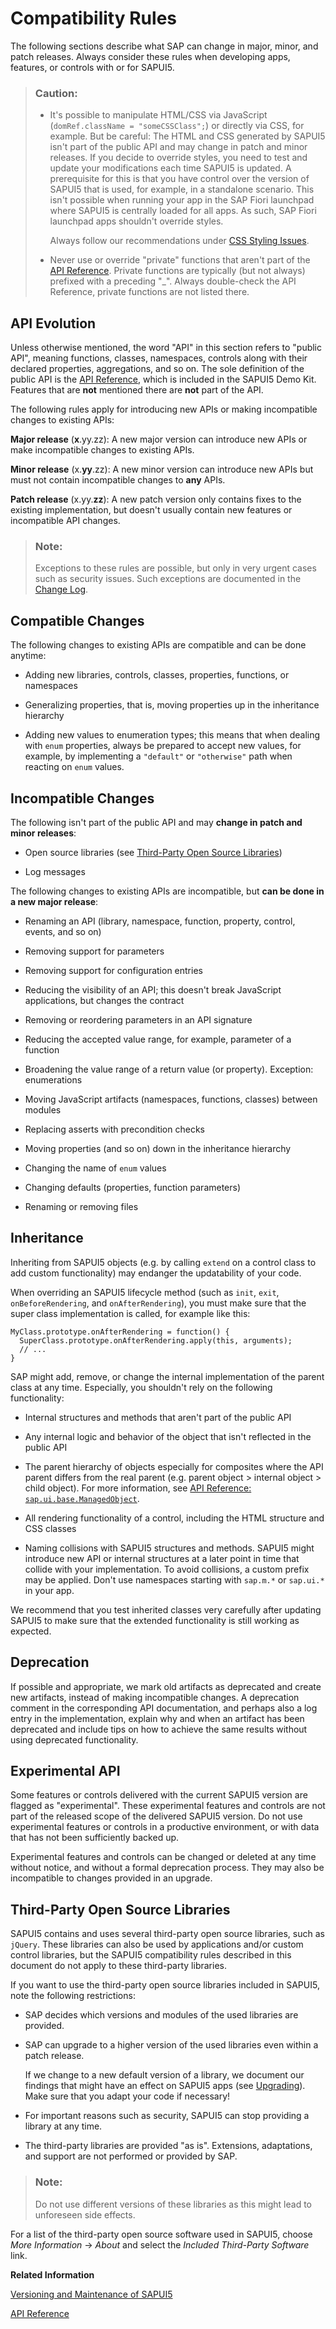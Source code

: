 <!-- loio91f087396f4d1014b6dd926db0e91070 -->

# Compatibility Rules

The following sections describe what SAP can change in major, minor, and patch releases. Always consider these rules when developing apps, features, or controls with or for SAPUI5.

> ### Caution:  
> -   It's possible to manipulate HTML/CSS via JavaScript \(`domRef.className = "someCSSClass";`\) or directly via CSS, for example. But be careful: The HTML and CSS generated by SAPUI5 isn't part of the public API and may change in patch and minor releases. If you decide to override styles, you need to test and update your modifications each time SAPUI5 is updated. A prerequisite for this is that you have control over the version of SAPUI5 that is used, for example, in a standalone scenario. This isn't possible when running your app in the SAP Fiori launchpad where SAPUI5 is centrally loaded for all apps. As such, SAP Fiori launchpad apps shouldn't override styles.
> 
>     Always follow our recommendations under [CSS Styling Issues](../05_Developing_Apps/css-styling-issues-9d87f92.md).
> 
> -   Never use or override "private" functions that aren't part of the [API Reference](https://ui5.sap.com/#/api/sap.ui). Private functions are typically \(but not always\) prefixed with a preceding "\_". Always double-check the API Reference, private functions are not listed there.



<a name="loio91f087396f4d1014b6dd926db0e91070__section_4BED038D0A7E4237BE7AD473862AA281"/>

## API Evolution

Unless otherwise mentioned, the word "API" in this section refers to "public API", meaning functions, classes, namespaces, controls along with their declared properties, aggregations, and so on. The sole definition of the public API is the [API Reference](https://ui5.sap.com/#/api/sap.ui), which is included in the SAPUI5 Demo Kit. Features that are **not** mentioned there are **not** part of the API.

The following rules apply for introducing new APIs or making incompatible changes to existing APIs:

**Major release** \(**x**.yy.zz\): A new major version can introduce new APIs or make incompatible changes to existing APIs.

**Minor release** \(x.**yy**.zz\): A new minor version can introduce new APIs but must not contain incompatible changes to **any** APIs.

**Patch release** \(x.yy.**zz**\): A new patch version only contains fixes to the existing implementation, but doesn't usually contain new features or incompatible API changes.

> ### Note:  
> Exceptions to these rules are possible, but only in very urgent cases such as security issues. Such exceptions are documented in the [Change Log](https://ui5.sap.com/releasenotes.html).



<a name="loio91f087396f4d1014b6dd926db0e91070__section_N10074_N10013_N10001"/>

## Compatible Changes

The following changes to existing APIs are compatible and can be done anytime:

-   Adding new libraries, controls, classes, properties, functions, or namespaces

-   Generalizing properties, that is, moving properties up in the inheritance hierarchy

-   Adding new values to enumeration types; this means that when dealing with `enum` properties, always be prepared to accept new values, for example, by implementing a `"default"` or `"otherwise"` path when reacting on `enum` values.




<a name="loio91f087396f4d1014b6dd926db0e91070__section_N1009A_N10013_N10001"/>

## Incompatible Changes

The following isn't part of the public API and may **change in patch and minor releases**:

-   Open source libraries \(see [Third-Party Open Source Libraries](compatibility-rules-91f0873.md#loio91f087396f4d1014b6dd926db0e91070__Open_Source)\)

-   Log messages


The following changes to existing APIs are incompatible, but **can be done in a new major release**:

-   Renaming an API \(library, namespace, function, property, control, events, and so on\)

-   Removing support for parameters

-   Removing support for configuration entries

-   Reducing the visibility of an API; this doesn't break JavaScript applications, but changes the contract

-   Removing or reordering parameters in an API signature

-   Reducing the accepted value range, for example, parameter of a function

-   Broadening the value range of a return value \(or property\). Exception: enumerations

-   Moving JavaScript artifacts \(namespaces, functions, classes\) between modules

-   Replacing asserts with precondition checks

-   Moving properties \(and so on\) down in the inheritance hierarchy

-   Changing the name of `enum` values

-   Changing defaults \(properties, function parameters\)

-   Renaming or removing files




## Inheritance

Inheriting from SAPUI5 objects \(e.g. by calling `extend` on a control class to add custom functionality\) may endanger the updatability of your code.

When overriding an SAPUI5 lifecycle method \(such as `init`, `exit`, `onBeforeRendering`, and `onAfterRendering`\), you must make sure that the super class implementation is called, for example like this:

```
MyClass.prototype.onAfterRendering = function() {
  SuperClass.prototype.onAfterRendering.apply(this, arguments);
  // ...
}
```

SAP might add, remove, or change the internal implementation of the parent class at any time. Especially, you shouldn't rely on the following functionality:

-   Internal structures and methods that aren't part of the public API

-   Any internal logic and behavior of the object that isn't reflected in the public API

-   The parent hierarchy of objects especially for composites where the API parent differs from the real parent \(e.g. parent object \> internal object \> child object\). For more information, see [API Reference: `sap.ui.base.ManagedObject`](https://ui5.sap.com/#/api/sap.ui.base.ManagedObject). 

-   All rendering functionality of a control, including the HTML structure and CSS classes

-   Naming collisions with SAPUI5 structures and methods. SAPUI5 might introduce new API or internal structures at a later point in time that collide with your implementation. To avoid collisions, a custom prefix may be applied. Don't use namespaces starting with `sap.m.*` or `sap.ui.*` in your app.


We recommend that you test inherited classes very carefully after updating SAPUI5 to make sure that the extended functionality is still working as expected.



## Deprecation

If possible and appropriate, we mark old artifacts as deprecated and create new artifacts, instead of making incompatible changes. A deprecation comment in the corresponding API documentation, and perhaps also a log entry in the implementation, explain why and when an artifact has been deprecated and include tips on how to achieve the same results without using deprecated functionality.



<a name="loio91f087396f4d1014b6dd926db0e91070__experimental"/>

## Experimental API

Some features or controls delivered with the current SAPUI5 version are flagged as "experimental". These experimental features and controls are not part of the released scope of the delivered SAPUI5 version. Do not use experimental features or controls in a productive environment, or with data that has not been sufficiently backed up.

Experimental features and controls can be changed or deleted at any time without notice, and without a formal deprecation process. They may also be incompatible to changes provided in an upgrade.



<a name="loio91f087396f4d1014b6dd926db0e91070__Open_Source"/>

## Third-Party Open Source Libraries

SAPUI5 contains and uses several third-party open source libraries, such as `jQuery`. These libraries can also be used by applications and/or custom control libraries, but the SAPUI5 compatibility rules described in this document do not apply to these third-party libraries.

If you want to use the third-party open source libraries included in SAPUI5, note the following restrictions:

-   SAP decides which versions and modules of the used libraries are provided.

-   SAP can upgrade to a higher version of the used libraries even within a patch release.

    If we change to a new default version of a library, we document our findings that might have an effect on SAPUI5 apps \(see [Upgrading](upgrading-9638e4f.md)\). Make sure that you adapt your code if necessary!

-   For important reasons such as security, SAPUI5 can stop providing a library at any time.

-   The third-party libraries are provided "as is". Extensions, adaptations, and support are not performed or provided by SAP.


> ### Note:  
> Do not use different versions of these libraries as this might lead to unforeseen side effects.

For a list of the third-party open source software used in SAPUI5, choose *More Information* → *About* and select the *Included Third-Party Software* link.

**Related Information**  


[Versioning and Maintenance of SAPUI5](versioning-and-maintenance-of-sapui5-91f0214.md "Versioning and maintenance strategy for SAPUI5.")

[API Reference](https://ui5.sap.com/#/api/sap.ui)

